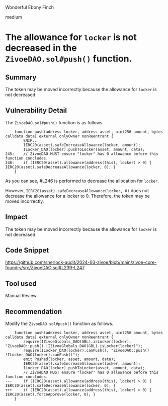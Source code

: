 Wonderful Ebony Finch

medium

# The allowance for `locker` is not decreased in the `ZivoeDAO.sol#push()` function.

## Summary
The token may be moved incorrectly because the allowance for `locker` is not decreased.
## Vulnerability Detail
The `ZivoeDAO.sol#push()` function is as follows.
```solidity
    function push(address locker, address asset, uint256 amount, bytes calldata data) external onlyOwner nonReentrant {
        SNIP...
        IERC20(asset).safeIncreaseAllowance(locker, amount);
        ILocker_DAO(locker).pushToLocker(asset, amount, data);
245:    // ZivoeDAO MUST ensure "locker" has 0 allowance before this function concludes.
246:    if (IERC20(asset).allowance(address(this), locker) > 0) { IERC20(asset).safeDecreaseAllowance(locker, 0); }
    }
```
As you can see, #L246 is performed to decrease the allocation for `locker`.

However, `IERC20(asset).safeDecreaseAllowance(locker, 0)` does not decrease the allowance for a locker to 0.
Therefore, the token may be moved incorrectly.
## Impact
The token may be moved incorrectly because the allowance for `locker` is not decreased.
## Code Snippet
https://github.com/sherlock-audit/2024-03-zivoe/blob/main/zivoe-core-foundry/src/ZivoeDAO.sol#L239-L247
## Tool used

Manual Review

## Recommendation
Modify the `ZivoeDAO.sol#push()` function as follows.
```solidity
    function push(address locker, address asset, uint256 amount, bytes calldata data) external onlyOwner nonReentrant {
        require(IZivoeGlobals_DAO(GBL).isLocker(locker), "ZivoeDAO::push() !IZivoeGlobals_DAO(GBL).isLocker(locker)");
        require(ILocker_DAO(locker).canPush(), "ZivoeDAO::push() !ILocker_DAO(locker).canPush()");
        emit Pushed(locker, asset, amount, data);
        IERC20(asset).safeIncreaseAllowance(locker, amount);
        ILocker_DAO(locker).pushToLocker(asset, amount, data);
        // ZivoeDAO MUST ensure "locker" has 0 allowance before this function concludes.
---     if (IERC20(asset).allowance(address(this), locker) > 0) { IERC20(asset).safeDecreaseAllowance(locker, 0); }
+++     if (IERC20(asset).allowance(address(this), locker) > 0) { IERC20(asset).forceApprove(locker, 0); }
    }
```